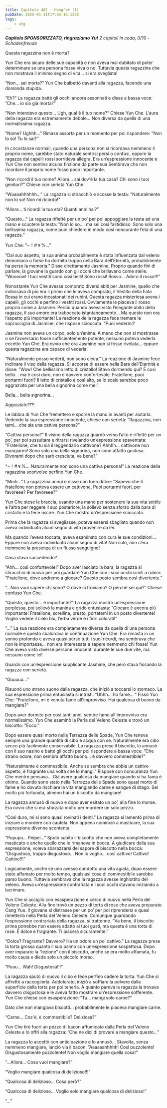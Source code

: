```yaml
---
title: Capitolo 482 - Hong'er (1)
pubDate: 2025-01-31T17:03:16.138Z
tags:
    - atg
---
```



<em><strong>Capitolo SPONSORIZZATO, ringraziamo Yu!</strong>
2 capitoli in coda, 0/10
-Schadenfreude</em>


Questa ragazzina non è morta?


Yun Che era sicuro delle sue capacità e non aveva mai dubitato di poter determinare se una persona fosse viva o no. Tuttavia questa ragazzina che non mostrava il minimo segno di vita... si era svegliata!


“Non... sei morta?” Yun Che balbettò davanti alla ragazza, facendo una domanda stupida.


“Eh?” La ragazza batté gli occhi ancora assonnati e disse a bassa voce: ”Che... io sia già morta?”


“Non intendevo questo... Ugh, qual è il tuo nome?” Chiese Yun Che. L’aura della ragazza era estremamente debole… Non diversa da quella di una normalissima ragazza.


“Nome? Ughhh...” Rimase assorta per un momento per poi rispondere: ”Non lo so! Tu lo sai?”


In circostanze normali, quando una persona non si ricordava nemmeno il proprio nome, sarebbe stato naturale sentirsi persi o confusi, eppure la ragazza dai capelli rossi sorrideva allegra. Era un’espressione innocente e Yun Che non sentiva alcuna finzione da parte sua  Sembrava che non ricordare il proprio nome fosse poco importante.


“Non ricordi il tuo nome? Allora... sai dov'è la tua casa? Chi sono i tuoi genitori?” Chiese con serietà Yun Che.


“Wuaaahhhhhh...” La ragazza si stiracchiò e scosse la testa: ”Naturalmente non lo so! Non mi ricordo!”


“Allora... ti ricordi la tua età? Quanti anni hai?”


“Questo...” La ragazza rifletté per un po’ per poi appoggiare la testa ad una mano e scuotere la testa: ”Non lo so.... ma sei così fastidioso. Sono solo una bellissima ragazza, come puoi chiedere in modo così noncurante l’età di una ragazza.”


Yun Che: ”~！#￥%...”


“Dal suo aspetto, la sua anima probabilmente è stata influenzata dal veleno demoniaco o forse ha dormito troppo nella Bara dell’Eternità, probabilmente ha perso la memoria.” Disse direttamente Jasmine. Proprio quando finì di parlare, la giovane la guardò con gli occhi che brillavano come stelle: ”Woooow! I tuoi vestiti sono così belli! Sono rossi! Rosso... Adoro il rosso!!!”


Nonostante Yun Che avesse comprato diversi abiti per Jasmine, quello che indossava di più era il primo che le aveva comprato, il Vestito della Fata Rossa in cui erano incastonati dei rubini. Questa ragazza misteriosa aveva i capelli, gli occhi e perfino i vestiti rossi. Ovviamente le piaceva il rosso proprio come a Jasmine. Perciò quando aveva visto l’elegante abito della ragazza, il suo amore era traboccato istantaneamente... Ma questo non era l’aspetto più importante! La reazione della ragazza fece tremare le sopracciglia di Jasmine, che rispose scioccata: ”Puoi vedermi?


Jasmine non aveva un corpo, solo un’anima. A meno che non si mostrasse o se l’avversario fosse sufficientemente potente, nessuno poteva vederla eccetto Yun Che. Era ovvio che ora Jasmine non si fosse rivelata... eppure questa ragazzina era capace di vederla!


“Naturalmente posso vederti, non sono cieca.” La reazione di Jasmine fece inclinare il viso della ragazza. Si accorse di essere nella Bara dell’Eternità e disse: ”Wow! Che bellissimo letto di cristallo! Stavo dormendo qui? È così bello... ma è così duro, non è davvero confortevole. Fratellone, puoi portarmi fuori? Il letto di cristallo è così alto, se lo scalo sarebbe poco aggraziato per una bella signorina come me.”


Bella... bella signorina...


Aggraziato?!?!


Le labbra di Yun Che fremettero e sporse la mano in avanti per aiutarla. Vedendo la sua espressione innocente, chiese con serietà: ”Ragazzina, non temi... che sia una cattiva persona?”


“Cattiva persona?” Il visino della ragazza guardò verso l’alto e rifletté per un po’, per poi sussultare e ritrarsi rivelando un’espressione spaventata: ”Fratellone, che tu sia il leggendario cattivone? Ahhhh... cattivone non mangiarmi! Sono solo una bella signorina, non sono affatto gustosa. Divorami dopo che sarò cresciuta, va bene?”


“~！#￥%... Naturalmente non sono una cattiva persona!” La reazione della ragazzina sconvolse perfino Yun Che.


“Mmh...” La ragazzina annuì e disse con tono dolce: ”Sapevo che il fratellone non poteva essere un cattivone. Puoi portarmi fuori, per favoreee? Per favoreee?”


Yun Che stese le braccia, usando una mano per sostenere la sua vita sottile e l’altra per reggere il suo posteriore, la sollevò senza sforzo dalla bara di cristallo e la fece uscire. Yun Che mostrò un’espressione scioccata.


Prima che la ragazza si svegliasse, poteva essersi sbagliato quando non aveva individuato alcun segno di vita provenire da lei.


Ma quando l’aveva toccata, aveva esaminato con cura le sue condizioni... Eppure non aveva individuato alcun segno di vita! Non solo, non c’era nemmeno la presenza di un flusso sanguigno!


Cosa stava succedendo?


“Ahh... così confortevole!” Dopo aver lasciato la bara, la ragazza si stiracchiò di nuovo per poi guardare Yun Che con i suoi occhi simili a rubini: ”Fratellone, dove andremo a giocare? Questo posto sembra così divertente.”


“...Non vuoi sapere chi sono? O dove ci troviamo? O perché sei qui?” Chiese confuso Yun Che.


“Questo, questo... è importante?” La ragazza mostrò un’espressione perplessa, poi sollevò la manina e gridò entusiasta: ”Giocare è ancora più importante! Fratellone, sorellina, presto, portatemi in un posto divertente! Voglio vedere il cielo blu, l’erba verde e i fiori colorati!”


“...” La sua reazione era completamente diversa da quella di una persona normale e questo sbalordiva in continuazione Yun Che. Era rimasta in un sonno profondo e aveva quasi perso tutti i suoi ricordi, ma sembrava che non le importasse... non era interessata a sapere nemmeno chi fosse! Yun Che aveva visto diverse persone innocenti durante le sue due vite, ma nessuno come lei!


Guardò con un’espressione supplicante Jasmine, che però stava fissando la ragazza con serietà.


“Guuuuu...”


Risuonò uno strano suono dalla ragazza, che iniziò a toccarsi lo stomaco. La sua espressione prima entusiasta si intristì: ”Uhhh... ho fame... “ Fissò Yun Che: ”Fratellone, mi è venuta fame all'improvviso. Hai qualcosa di buono da mangiare?”


Dopo aver dormito per così tanti anni, sentire fame all'improvviso era normalissimo. Yun Che esaminò la Perla del Veleno Celeste e trovò un biscotto: ”Ecco.”


Dopo essere quasi morto nella Terrazza delle Spade, Yun Che teneva sempre una grande quantità di cibo e acqua con sé. Naturalmente era cibo secco più facilmente conservabile. La ragazza prese il biscotto, lo annusò con il suo nasino e batté gli occhi per poi rispondere a bassa voce: ”Che strano odore, non sembra affatto buono… è davvero commestibile?”


“Naturalmente è commestibile. Anche se sembra che abbia un cattivo aspetto, è fragrante una volta che lo mangi.” Rispose con noncuranza Yun Che mentre pensava... Già avere qualcosa da mangiare quando si ha fama è ottimo. Quando sono stato nella Terrazza delle Spade sono quasi morto di fame e ho dovuto rischiare la vita mangiando carne e sangue di drago. Sei molto più fortunata, almeno hai un biscotto da mangiare!


La ragazza annusò di nuovo e dopo aver esitato un po’, alla fine lo morse. Era ovvio che si era sforzata molto per mordere un solo pezzo.


“Così duro, mi si sono quasi rovinati i denti.” La ragazza si lamentò prima di iniziare a mordere con cautela. Non appena cominciò a masticare, la sua espressione divenne scontenta.


“Pupupu... Peipei...” Sputò subito il biscotto che non aveva completamente masticato e anche quello che le rimaneva in bocca. A giudicare dalla sua espressione, voleva sbarazzarsi del sapore di biscotto nella bocca: ”Disgustoso, troppo disgustoso... Non lo voglio... così cattivo! Cattivo! Cattivo!!!”


Logicamente, anche se uno avesse condotto una vita agiata, dopo essere stato affamato per molto tempo, qualsiasi cosa di commestibile sarebbe parso buono. Tuttavia sembrava che la ragazza avesse inghiottito del veleno. Aveva un’espressione contrariata e i suoi occhi stavano iniziando a lacrimare.


Yun Che si accigliò con esasperazione e cercò di nuovo nella Perla del Veleno Celeste. Alla fine trovò un pezzo di torta di rose che aveva preparato Cang Yue. Il giovane si distrasse per un po’ per poi riprendersi e quasi rimetterla nella Perla del Veleno Celeste. Comunque guardando l’espressione contrariata della ragazza, si trattenne. “Va bene, il biscotto prima potrebbe non essere adatto ai tuoi gusti, ma questa è una torta di rose. È dolce e fragrante. Ti piacerà sicuramente.”


“Dolce? Fragrante? Davvero? Ha un odore un po’ cattivo.” La ragazza prese la torta grossa quanto il suo palmo con un’espressione sospettosa. Dopo aver imparato la “lezione” con il biscotto, anche se era molto affamata, fu molto cauta e diede solo un piccolo morso.


“Puuu... Wah! Disgustosa!!!”


La ragazza sputò di nuovo il cibo e fece perfino cadere la torta.
Yun Che si affrettò a raccoglierla. Addolorato, iniziò a soffiare la polvere dalla superficie della torta per poi tenerla. A quanto pareva la ragazza la trovava davvero disgustosa e le aveva fatto mostrare un’espressione sofferente. Yun Che chiese con esasperazione: ”Tu... mangi solo carne?”


Dato che non mangiava biscotti... probabilmente le piaceva mangiare carne.


“Carne… Cos'è, è commestibile? Deliziosa?”


Yun Che tirò fuori un pezzo di bacon affumicato dalla Perla del Veleno Celeste e lo offrì alla ragazza: ”Che ne dici di provare a mangiare questo...”


La ragazza lo accettò con anticipazione e lo annusò... Stavolta, senza nemmeno mangiare, lanciò via il bacon: ”Aaaaaahhhhh! Così puzzolente! Disgustosamente puzzolente! Non voglio mangiare quella cosa!”


“...Allora... Cosa vuoi mangiare?”


“Voglio mangiare qualcosa di delizioso!!!”


“Qualcosa di delizioso... Cosa però?”


“Qualcosa di delizioso... Voglio solo mangiare qualcosa di delizioso!”


“...”
                                


                                



